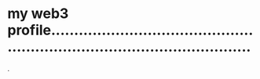 # my web3 profile.................................................................................................
.
